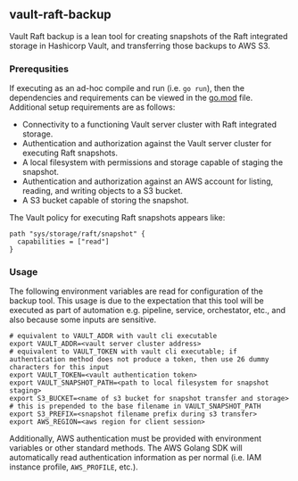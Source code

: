 ## vault-raft-backup

Vault Raft backup is a lean tool for creating snapshots of the Raft integrated storage in Hashicorp Vault, and transferring those backups to AWS S3.

### Prerequsities

If executing as an ad-hoc compile and run (i.e. `go run`), then the dependencies and requirements can be viewed in the [go.mod](go.mod) file. Additional setup requirements are as follows:

- Connectivity to a functioning Vault server cluster with Raft integrated storage.
- Authentication and authorization against the Vault server cluster for executing Raft snapshots.
- A local filesystem with permissions and storage capable of staging the snapshot.
- Authentication and authorization against an AWS account for listing, reading, and writing objects to a S3 bucket.
- A S3 bucket capable of storing the snapshot.

The Vault policy for executing Raft snapshots appears like:

```hcl
path "sys/storage/raft/snapshot" {
  capabilities = ["read"]
}
```

### Usage

The following environment variables are read for configuration of the backup tool. This usage is due to the expectation that this tool will be executed as part of automation e.g. pipeline, service, orchestator, etc., and also because some inputs are sensitive.

```
# equivalent to VAULT_ADDR with vault cli executable
export VAULT_ADDR=<vault server cluster address>
# equivalent to VAULT_TOKEN with vault cli executable; if authentication method does not produce a token, then use 26 dummy characters for this input
export VAULT_TOKEN=<vault authentication token>
export VAULT_SNAPSHOT_PATH=<path to local filesystem for snapshot staging>
export S3_BUCKET=<name of s3 bucket for snapshot transfer and storage>
# this is prepended to the base filename in VAULT_SNAPSHOT_PATH
export S3_PREFIX=<snapshot filename prefix during s3 transfer>
export AWS_REGION=<aws region for client session>
```

Additionally, AWS authentication must be provided with environment variables or other standard methods. The AWS Golang SDK will automatically read authentication information as per normal (i.e. IAM instance profile, `AWS_PROFILE`, etc.).
